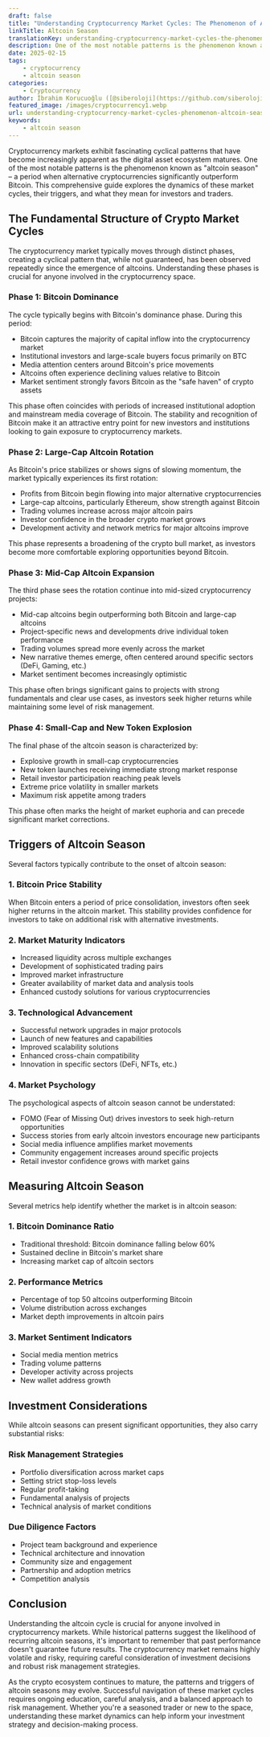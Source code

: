 ```yaml
---
draft: false
title: "Understanding Cryptocurrency Market Cycles: The Phenomenon of Altcoin Season"
linkTitle: Altcoin Season
translationKey: understanding-cryptocurrency-market-cycles-the-phenomenon-of-altcoin-season
description: One of the most notable patterns is the phenomenon known as "altcoin season" – a period when alternative cryptocurrencies significantly outperform Bitcoin.
date: 2025-02-15
tags:
    - cryptocurrency
    - altcoin season
categories:
    - Cryptocurrency
author: İbrahim Korucuoğlu ([@siberoloji](https://github.com/siberoloji))
featured_image: /images/cryptocurrency1.webp
url: understanding-cryptocurrency-market-cycles-phenomenon-altcoin-season
keywords:
    - altcoin season
---
```

Cryptocurrency markets exhibit fascinating cyclical patterns that have become increasingly apparent as the digital asset ecosystem matures. One of the most notable patterns is the phenomenon known as "altcoin season" – a period when alternative cryptocurrencies significantly outperform Bitcoin. This comprehensive guide explores the dynamics of these market cycles, their triggers, and what they mean for investors and traders.

## The Fundamental Structure of Crypto Market Cycles

The cryptocurrency market typically moves through distinct phases, creating a cyclical pattern that, while not guaranteed, has been observed repeatedly since the emergence of altcoins. Understanding these phases is crucial for anyone involved in the cryptocurrency space.

### Phase 1: Bitcoin Dominance

The cycle typically begins with Bitcoin's dominance phase. During this period:

- Bitcoin captures the majority of capital inflow into the cryptocurrency market
- Institutional investors and large-scale buyers focus primarily on BTC
- Media attention centers around Bitcoin's price movements
- Altcoins often experience declining values relative to Bitcoin
- Market sentiment strongly favors Bitcoin as the "safe haven" of crypto assets

This phase often coincides with periods of increased institutional adoption and mainstream media coverage of Bitcoin. The stability and recognition of Bitcoin make it an attractive entry point for new investors and institutions looking to gain exposure to cryptocurrency markets.

### Phase 2: Large-Cap Altcoin Rotation

As Bitcoin's price stabilizes or shows signs of slowing momentum, the market typically experiences its first rotation:

- Profits from Bitcoin begin flowing into major alternative cryptocurrencies
- Large-cap altcoins, particularly Ethereum, show strength against Bitcoin
- Trading volumes increase across major altcoin pairs
- Investor confidence in the broader crypto market grows
- Development activity and network metrics for major altcoins improve

This phase represents a broadening of the crypto bull market, as investors become more comfortable exploring opportunities beyond Bitcoin.

### Phase 3: Mid-Cap Altcoin Expansion

The third phase sees the rotation continue into mid-sized cryptocurrency projects:

- Mid-cap altcoins begin outperforming both Bitcoin and large-cap altcoins
- Project-specific news and developments drive individual token performance
- Trading volumes spread more evenly across the market
- New narrative themes emerge, often centered around specific sectors (DeFi, Gaming, etc.)
- Market sentiment becomes increasingly optimistic

This phase often brings significant gains to projects with strong fundamentals and clear use cases, as investors seek higher returns while maintaining some level of risk management.

### Phase 4: Small-Cap and New Token Explosion

The final phase of the altcoin season is characterized by:

- Explosive growth in small-cap cryptocurrencies
- New token launches receiving immediate strong market response
- Retail investor participation reaching peak levels
- Extreme price volatility in smaller markets
- Maximum risk appetite among traders

This phase often marks the height of market euphoria and can precede significant market corrections.

## Triggers of Altcoin Season

Several factors typically contribute to the onset of altcoin season:

### 1. Bitcoin Price Stability

When Bitcoin enters a period of price consolidation, investors often seek higher returns in the altcoin market. This stability provides confidence for investors to take on additional risk with alternative investments.

### 2. Market Maturity Indicators

- Increased liquidity across multiple exchanges
- Development of sophisticated trading pairs
- Improved market infrastructure
- Greater availability of market data and analysis tools
- Enhanced custody solutions for various cryptocurrencies

### 3. Technological Advancement

- Successful network upgrades in major protocols
- Launch of new features and capabilities
- Improved scalability solutions
- Enhanced cross-chain compatibility
- Innovation in specific sectors (DeFi, NFTs, etc.)

### 4. Market Psychology

The psychological aspects of altcoin season cannot be understated:

- FOMO (Fear of Missing Out) drives investors to seek high-return opportunities
- Success stories from early altcoin investors encourage new participants
- Social media influence amplifies market movements
- Community engagement increases around specific projects
- Retail investor confidence grows with market gains

## Measuring Altcoin Season

Several metrics help identify whether the market is in altcoin season:

### 1. Bitcoin Dominance Ratio

- Traditional threshold: Bitcoin dominance falling below 60%
- Sustained decline in Bitcoin's market share
- Increasing market cap of altcoin sectors

### 2. Performance Metrics

- Percentage of top 50 altcoins outperforming Bitcoin
- Volume distribution across exchanges
- Market depth improvements in altcoin pairs

### 3. Market Sentiment Indicators

- Social media mention metrics
- Trading volume patterns
- Developer activity across projects
- New wallet address growth

## Investment Considerations

While altcoin seasons can present significant opportunities, they also carry substantial risks:

### Risk Management Strategies

- Portfolio diversification across market caps
- Setting strict stop-loss levels
- Regular profit-taking
- Fundamental analysis of projects
- Technical analysis of market conditions

### Due Diligence Factors

- Project team background and experience
- Technical architecture and innovation
- Community size and engagement
- Partnership and adoption metrics
- Competition analysis

## Conclusion

Understanding the altcoin cycle is crucial for anyone involved in cryptocurrency markets. While historical patterns suggest the likelihood of recurring altcoin seasons, it's important to remember that past performance doesn't guarantee future results. The cryptocurrency market remains highly volatile and risky, requiring careful consideration of investment decisions and robust risk management strategies.

As the crypto ecosystem continues to mature, the patterns and triggers of altcoin seasons may evolve. Successful navigation of these market cycles requires ongoing education, careful analysis, and a balanced approach to risk management. Whether you're a seasoned trader or new to the space, understanding these market dynamics can help inform your investment strategy and decision-making process.
